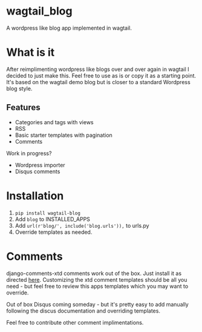# wagtail_blog
A wordpress like blog app implemented in wagtail.

# What is it

After reimplimenting wordpress like blogs over and over again in wagtail I decided to just make this. 
Feel free to use as is or copy it as a starting point. 
It's based on the wagtail demo blog but is closer to a standard Wordpress blog style. 

## Features

- Categories and tags with views
- RSS
- Basic starter templates with pagination
- Comments

Work in progress?

- Wordpress importer
- Disqus comments

# Installation

1. `pip install wagtail-blog`
2. Add `blog` to INSTALLED_APPS
3. Add `url(r'blog/', include('blog.urls')),` to urls.py
4. Override templates as needed.

# Comments

django-comments-xtd comments work out of the box. Just install it as directed [here](http://django-comments-xtd.readthedocs.org/en/latest/). 
Customizing the xtd comment templates should be all you need - but feel free to review this apps templates which you may want to override.

Out of box Disqus coming someday - but it's pretty easy to add manually following the discus documentation and overriding templates.

Feel free to contribute other comment implimentations.
